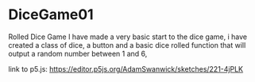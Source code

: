 # DiceGame01
Rolled Dice Game 
I have made a very basic start to the dice game, i have created a class of dice, a button and a basic dice rolled function that will output a random number between 1 and 6,

link to p5.js: https://editor.p5js.org/AdamSwanwick/sketches/221-4jPLK
